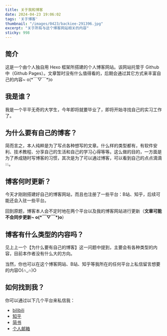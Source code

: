 ```yaml
---
title: 关于我和博客
date: 2024-04-23 19:06:02
tags: '关于博客'
thumbnail: "/images/0423/backiee-291396.jpg"
excerpt: "关于所有与这个博客网站相关的内容"
sticky: 998
---
```


## 简介

这是一个由个人独自用 Hexo 框架所搭建的个人博客网站。该网站托管于 Github 中（Github Pages）。文章暂时没有什么值得看的，后期会通过其它方式来丰富自己的内容~ o(\*￣▽￣\*)o

## 我是谁？

我是一个平平无奇的大学生，今年即将就要毕业了，即将开始寻找自己的实习工作了。

## 为什么要有自己的博客？

简而言之，本人纯粹是为了写点各种想写的文章。什么样的类型都有，有软件安利、技术教程、分享自己的生活和自己的学习心得等等。这么做的目的，一方面是为了养成随时写博客的习惯，其次是为了可以通过博客，可以看到自己的点点滴滴💧💧。

## 博客何时更新？

今天才刚刚搭建好自己的博客网站，而且也注册了一些平台：B站、知乎，后续可能还会入驻一些平台。

回到原题，博客本人会不定时地在两个平台以及我的博客网站进行更新（**文章可能不会同步更新~ o(\*￣▽￣\*)o**）

## 博客有什么类型的内容吗？

见上上一个【为什么要有自己的博客】这一问题中提到，主要会有各种类型的内容，目前本作者没有什么大的方向。

当然，你也可以在这个博客网站、B站、知乎等我所在的任何平台上私信留言想要的内容O(∩_∩)O

## 如何找到我？

你可以通过以下几个平台来私信我：

- [bilibili](https://space.bilibili.com/1896645285?spm_id_from=333.1007.0.0)
- [知乎](https://www.zhihu.com/people/catisnotfound)
- [简书](https://www.jianshu.com/u/7ef34e5bf13f)
- [个人邮箱](mailto:1636879962@qq.com)
